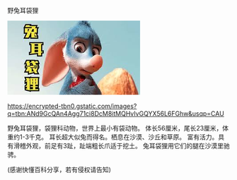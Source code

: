  野兔耳袋狸

 ![野兔耳袋狸](https://github.com/ywangnccu/ywang/blob/main/images/Bilby.jpg)

https://encrypted-tbn0.gstatic.com/images?q=tbn:ANd9GcQAn4Agg71ci8DcM8itMQHvIvGQYX56L6FGhw&usqp=CAU

野兔耳袋狸，袋狸科动物，世界上最小有袋动物。
体长56厘米，尾长23厘米，体重约1-3千克。
耳长超大似兔而得名。栖息在沙漠、沙丘和草原。
富有活力。具有滑稽外观，前足有3趾，趾端粗长爪适于挖土。
兔耳袋狸用它们的腿在沙漠里驰骋。

(感谢快懂百科分享，若有侵权请告知)
